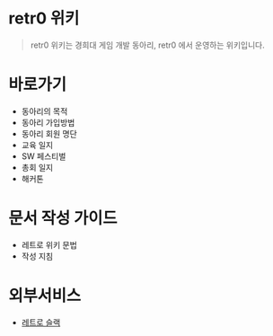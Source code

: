 <!-- TITLE: Home -->
<!-- SUBTITLE: retr0 위키의 프론트 페이지 입니다. -->

# retr0 위키

> retr0 위키는 경희대 게임 개발 동아리, retr0 에서 운영하는 위키입니다.

# 바로가기
* 동아리의 목적
* 동아리 가입방법
* 동아리 회원 명단
* 교육 일지
* SW 페스티벌
* 총회 일지
* 해커톤

# 문서 작성 가이드
* 레트로 위키 문법
* 작성 지침

# 외부서비스
* [레트로 슬랙](https://retr0.slack.com/)